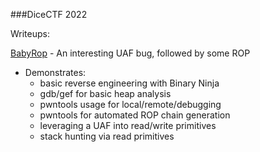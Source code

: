 ###DiceCTF 2022

Writeups:

[BabyRop](./babyrop) - An interesting UAF bug, followed by some ROP
- Demonstrates:
    - basic reverse engineering with Binary Ninja
    - gdb/gef for basic heap analysis
    - pwntools usage for local/remote/debugging
    - pwntools for automated ROP chain generation
    - leveraging a UAF into read/write primitives
    - stack hunting via read primitives